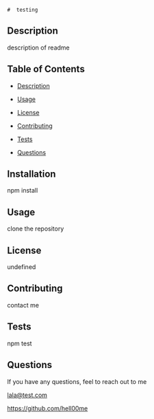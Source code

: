 
    #  testing

## Description

description of readme

## Table of Contents

* [Description](#description)

* [Usage](#usage)

* [License](#license)

* [Contributing](#contributing)

* [Tests](#tests)

* [Questions](#questions)

## Installation

npm install

## Usage

clone the repository

## License

undefined

## Contributing

contact me

## Tests

npm test

## Questions

If you have any questions, feel to reach out to me 
    
lala@test.com

https://github.com/hell00me
